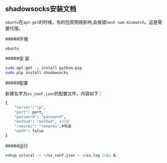 ## shadowsocks安装文档

`ubuntu`在`apt-get`的时候，有的包受网络影响,会报错`hash sum mismatch`。这是需要代理。

#####环境

`ubuntu`

#####安
装
```bash
sudo apt-get -y install python-pip
sudo pip install shadowsocks
```
#####配置

新建名字为`ss_conf.json`的配置文件，内容如下：

```bash
{
    "server":"ip",
    "port": port,
    "password": "password",
    "method": "method", #可选
    "remarks": "remarks",#可选
    "auth": false
}

```

#####运行

```bash
nohup sslocal -c ~/ss_conf.json > ~/ss.log 2>&1 &
```

